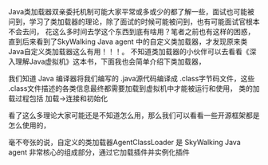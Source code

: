 
Java类加载器双亲委托机制可能大家平常或多或少的都了解一些，面试也可能被问到，学习了类加载器的理论，除了面试的时候可能被问到，也有可能面试官根本不会去问，
花这么多时间去学这个东西到底有啥用？笔者之前也有这样的困惑，直到后来看到了SkyWalking Java agent 中的自定义类加载器，才发现原来类Java自定义类加载器这么有用！！！。
不知道类加载器的小伙伴可以去看看《深入理解Java虚拟机》这本书，下面我也会简单介绍下类加载器，

我们知道 Java 编译器将我们编写的 .java源代码编译成 .class字节码文件，这些 .class文件描述的各类信息最终都需要加载到虚拟机中才能被运行和使用，
类的加载过程包括 加载->连接和初始化





看了这么多理论大家可能还是不知道怎么用，那么我们可以看看一些开源框架都是怎么使用的，



毫不夸张的说，自定义的类加载器AgentClassLoader 是 SkyWalking Java agent 非常核心的组成部分，通过它加载插件并实例化插件

